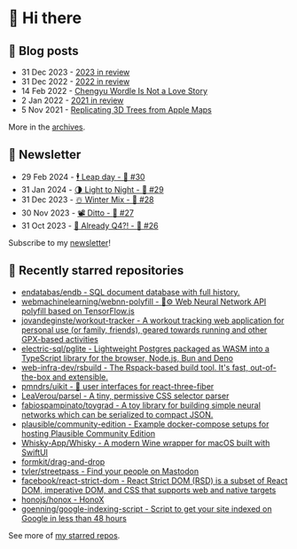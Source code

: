 # 👋 Hi there

## 📝 Blog posts

<!-- feed start -->
- 31 Dec 2023 - [2023 in review](https://cheeaun.com/blog/2023/12/2023-in-review/)
- 31 Dec 2022 - [2022 in review](https://cheeaun.com/blog/2022/12/2022-in-review/)
- 14 Feb 2022 - [Chengyu Wordle Is Not a Love Story](https://cheeaun.com/blog/2022/02/chengyu-wordle-is-not-a-love-story/)
- 2 Jan 2022 - [2021 in review](https://cheeaun.com/blog/2022/01/2021-in-review/)
- 5 Nov 2021 - [Replicating 3D Trees from Apple Maps](https://cheeaun.com/blog/2021/11/replicating-3d-trees-apple-maps/)
<!-- feed end -->

More in the [archives](https://cheeaun.com/blog/archives/).

## 📰 Newsletter

<!-- newsletter start -->
- 29 Feb 2024 - [🕴️ Leap day - 🥫 #30](https://cheeaun.substack.com/p/leap-day-30)
- 31 Jan 2024 - [🌗 Light to Night - 🥫 #29](https://cheeaun.substack.com/p/light-to-night-29)
- 31 Dec 2023 - [☃️ Winter Mix - 🥫 #28](https://cheeaun.substack.com/p/winter-mix-28)
- 30 Nov 2023 - [📽️ Ditto - 🥫 #27](https://cheeaun.substack.com/p/ditto-27)
- 31 Oct 2023 - [🫣 Already Q4?! - 🥫 #26](https://cheeaun.substack.com/p/already-q4-26)
<!-- newsletter end -->

Subscribe to my [newsletter](https://cheeaun.substack.com/)!

## 🌟 Recently starred repositories

<!-- starred repos start -->
- [endatabas/endb - SQL document database with full history.](https://github.com/endatabas/endb)
- [webmachinelearning/webnn-polyfill - 🧠⚙️ Web Neural Network API polyfill based on TensorFlow.js](https://github.com/webmachinelearning/webnn-polyfill)
- [jovandeginste/workout-tracker - A workout tracking web application for personal use (or family, friends), geared towards running and other GPX-based activities](https://github.com/jovandeginste/workout-tracker)
- [electric-sql/pglite - Lightweight Postgres packaged as WASM into a TypeScript library for the browser, Node.js, Bun and Deno](https://github.com/electric-sql/pglite)
- [web-infra-dev/rsbuild - The Rspack-based build tool. It's fast, out-of-the-box and extensible.](https://github.com/web-infra-dev/rsbuild)
- [pmndrs/uikit - 📱 user interfaces for react-three-fiber](https://github.com/pmndrs/uikit)
- [LeaVerou/parsel - A tiny, permissive CSS selector parser](https://github.com/LeaVerou/parsel)
- [fabiospampinato/toygrad - A toy library for building simple neural networks which can be serialized to compact JSON.](https://github.com/fabiospampinato/toygrad)
- [plausible/community-edition - Example docker-compose setups for hosting Plausible Community Edition](https://github.com/plausible/community-edition)
- [Whisky-App/Whisky - A modern Wine wrapper for macOS built with SwiftUI](https://github.com/Whisky-App/Whisky)
- [formkit/drag-and-drop](https://github.com/formkit/drag-and-drop)
- [tvler/streetpass - Find your people on Mastodon](https://github.com/tvler/streetpass)
- [facebook/react-strict-dom - React Strict DOM (RSD) is a subset of React DOM, imperative DOM, and CSS that supports web and native targets](https://github.com/facebook/react-strict-dom)
- [honojs/honox - HonoX](https://github.com/honojs/honox)
- [goenning/google-indexing-script - Script to get your site indexed on Google in less than 48 hours](https://github.com/goenning/google-indexing-script)
<!-- starred repos end -->

See more of [my starred repos](https://github.com/stars/cheeaun/).

